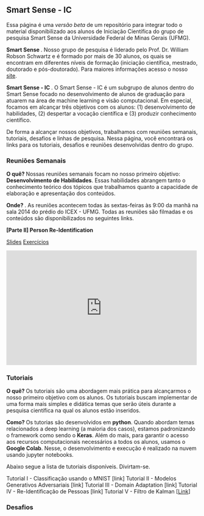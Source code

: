 ## Smart Sense - IC

Essa página é uma <i> versão beta </i> de um repositório para integrar todo o material disponibilizado aos alunos de Iniciação Científica do grupo de pesquisa Smart Sense da Universidade Federal de Minas Gerais (UFMG). 

<b> Smart Sense </b>. Nosso grupo de pesquisa é liderado pelo Prof. Dr. William Robson Schwartz e é formado por mais de 30 alunos, os quais se encontram em diferentes níveis de formação (iniciação científica, mestrado, doutorado e pós-doutorado). Para maiores informações acesso o nosso <a href="http://smartsenselab.dcc.ufmg.br/">site</a>.

<b> Smart Sense - IC </b>. O Smart Sense - IC é um subgrupo de alunos dentro do Smart Sense focado no desenvolvimento de alunos de graduação para atuarem na área de machine learning e visão computacional. Em especial, focamos em alcançar três objetivos com os alunos: (1) desenvolvimento de habilidades, (2) despertar a vocação científica e (3) produzir conhecimento científico.   

De forma a alcançar nossos objetivos, trabalhamos com reuniões semanais, tutoriais, desafios e linhas de pesquisa. Nessa página, você encontrará os links para os tutoriais, desafios e reuniões desenvolvidas dentro do grupo.


### Reuniões Semanais

<b> O quê? </b> Nossas reuniões semanais focam no nosso primeiro objetivo: <b>Desenvolvimento de Habilidades</b>. Essas habilidades abrangem tanto o conhecimento teórico dos tópicos que trabalhamos quanto a capacidade de elaboração e apresentação dos conteúdos.

<b> Onde? </b>. As reuniões acontecem todas às sextas-feiras às 9:00 da manhã na sala 2014 do prédio do ICEX - UFMG. Todas as reuniões são filmadas e os conteúdos são disponibilizados no seguintes links.

<b> [Parte II] Person Re-Identification </b>

<a href="https://drive.google.com/open?id=1as-nVjtnvtFbfl2cn04DUCje8cYEyeaq">Slides</a> 
<a href="https://drive.google.com/open?id=1VnbK5BZggblyCJEBLYweUmS3ARk7zn4F">Exercícios</a>

<iframe width="500" height="300" src="https://www.youtube.com/embed/idBnUzBfjkQ" frameborder="0" allow="accelerometer; autoplay; encrypted-media; gyroscope; picture-in-picture" allowfullscreen></iframe>

### Tutoriais

<b> O quê? </b> Os tutoriais são uma abordagem mais prática para alcançarmos o nosso primeiro objetivo com os alunos. Os tutoriais buscam implementar de uma forma mais simples e didática temas que serão úteis durante a pesquisa científica na qual os alunos estão inseridos. 

<b> Como? </b> Os tutorias são desenvolvidos em <b>python</b>. Quando abordam temas relacionados a deep learning (a maioria dos casos), estamos padronizando o framework como sendo o <b>Keras</b>. Além do mais, para garantir o acesso aos recursos computacionais necessários a todos os alunos, usamos o <b>Google Colab</b>. Nesse, o desenvolvimento e execução é realizado na nuvem usando jupyter notebooks.

Abaixo segue a lista de tutoriais disponíveis. Divirtam-se.

Tutorial I - Classificação usando o MNIST [link] 
Tutorial II - Modelos Generativos Adversariais [link]
Tutorial III - Domain Adaptation [link]
Tutorial IV - Re-Identificação de Pessoas [link]
Tutorial V - Filtro de Kalman [<a href="https://colab.research.google.com/drive/1ldAZhZtGhJV30De27RDY_19ON6Dn44Uw">Link</a>] 

### Desafios

